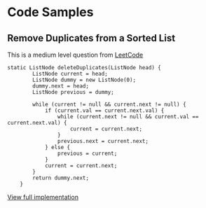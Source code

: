 # Code Samples

## Remove Duplicates from a Sorted List

This is a medium level question from [LeetCode](https://leetcode.com/problems/remove-duplicates-from-sorted-list-ii/)

```
static ListNode deleteDuplicates(ListNode head) {
		ListNode current = head;
		ListNode dummy = new ListNode(0);
		dummy.next = head;
		ListNode previous = dummy;

		while (current != null && current.next != null) {
			if (current.val == current.next.val) {
				while (current.next != null && current.val == current.next.val) {
					current = current.next;
				}
				previous.next = current.next;
			} else {
				previous = current;
			}
			current = current.next;
		}
		return dummy.next;
	}

```
[View full implementation](https://github.com/royalghost/code_samples/blob/develop/RemoveDuplicatesFromSortedList.java)
